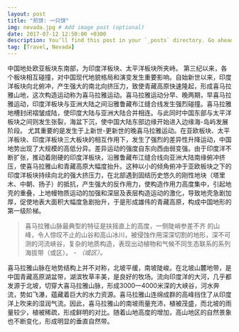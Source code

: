```yaml
---
layout: post
title: "煎饼: 一只饼"
img: nevada.jpg # Add image post (optional)
date: 2017-07-12 12:50:00 +0300
description: You’ll find this post in your `_posts` directory. Go ahead and edit it and re-build the site to see your changes. # Add post description (optional)
tag: [Travel, Nevada]
---
```

中国地处欧亚板块东南部，为印度洋板块、太平洋板块所夹峙。
第三纪以来，各个板块相互碰撞，对中国现代地貌格局和演变发生重要影响。自始新世以来，印度洋板块向北俯冲，产生强大的南北向挤压力，致使青藏高原快速隆起，形成喜马拉雅山地，这次构造运动称为喜马拉雅运动。喜马拉雅运动分早、晚两期，早喜马拉雅运动，印度洋板块与亚洲大陆之间沿雅鲁藏布江缝合线发生强烈碰撞。喜马拉雅地槽封闭褶皱成陆，使印度大陆与亚洲大陆合并相连。与此同时中国东部与太平洋板块之间则发生张裂，海盆下沉，使中国大陆东部边缘开始进入边缘海-岛屿发展阶段。 
尤其重要的是发生于上新世-更新世的晚喜马拉雅运动。在亚欧板块、太平洋板块、印度洋板块三大板块的相互作用下，发生了强烈的差异性升降运动，中国地势出现了大规模的高低分异。差异运动的强度自东向西由弱变强。由于印度洋不断扩张，推动着刚硬的印度洋板块，沿雅鲁藏布江缝合线向亚洲大陆南缘俯冲挤压，使喜马拉雅山和青藏高原大幅度抬升。这种以小的倾角俯冲于亚欧板块之下的印度洋板块持续向北的强大挤压力，在北部遇到固结历史悠久的刚性地块（塔里木、中朝、扬子）的抵抗，产生强大的反作用力，使构造作用力高度集中，引起地壳的重叠，上地幔物质运动的加强和深层及表层构造运动的激化，导致地壳急剧加厚，促使地表大面积大幅度急剧抬升，于是形成雄伟的青藏高原，构成中国地形的第一级阶梯。

> 喜马拉雅山脉最典型的特征是扶摇直上的高度，一侧陡峭参差不齐 的山峰，令人惊叹不止的山谷和高山冰川，被侵蚀作用深深切割的地形，深不可测的河流峡谷，复杂的地质构造，表现出动植物和气候不同生态联系的系列海拔带（或区）。 <cite>- （或区）。</cite>

喜马拉雅山脉在地势结构上并不对称，北坡平缓，南坡陡峻。在北坡山麓地带，是中国青藏高原湖盆带，湖滨牧草丰美，是良好的牧场。流向印度洋的大河，几乎都发源于北坡，切穿大喜马拉雅山脉，形成3000—4000米深的大峡谷，河水奔流，势如飞瀑，蕴藏着巨大的水力资源。喜马拉雅山连绵成群的高峰挡住了从印度洋上吹来的湿润气流。因此，喜马拉雅山的南坡雨量充沛，植被茂盛，而北坡的雨量较少，植被稀疏，形成鲜明的对比。随着山地高度的增加，高山地区的自然景象也不断变化，形成明显的垂直自然带。
